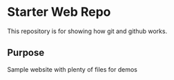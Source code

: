# Starter Web Repo

This repository is for showing how git and github works.

## Purpose

Sample website with plenty of files for demos